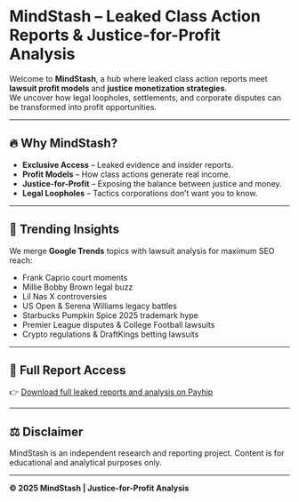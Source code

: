 # MindStash – Leaked Class Action Reports & Justice-for-Profit Analysis  

Welcome to **MindStash**, a hub where leaked class action reports meet **lawsuit profit models** and **justice monetization strategies**.  
We uncover how legal loopholes, settlements, and corporate disputes can be transformed into profit opportunities.  

---

## 🔥 Why MindStash?  
- **Exclusive Access** – Leaked evidence and insider reports.  
- **Profit Models** – How class actions generate real income.  
- **Justice-for-Profit** – Exposing the balance between justice and money.  
- **Legal Loopholes** – Tactics corporations don’t want you to know.  

---

## 🚨 Trending Insights  
We merge **Google Trends** topics with lawsuit analysis for maximum SEO reach:  
- Frank Caprio court moments  
- Millie Bobby Brown legal buzz  
- Lil Nas X controversies  
- US Open & Serena Williams legacy battles  
- Starbucks Pumpkin Spice 2025 trademark hype  
- Premier League disputes & College Football lawsuits  
- Crypto regulations & DraftKings betting lawsuits  

---

## 📑 Full Report Access  
👉 [Download full leaked reports and analysis on Payhip](https://payhip.com/MindStash)  

---

## ⚖️ Disclaimer  
MindStash is an independent research and reporting project. Content is for educational and analytical purposes only.  

---

**© 2025 MindStash | Justice-for-Profit Analysis**  

